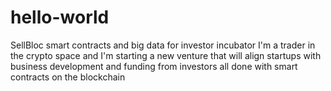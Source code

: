 # hello-world
SellBloc smart contracts and big data for investor incubator
I'm a trader in the crypto space and I'm starting a new venture that will align startups with business development and funding from investors all done with smart contracts on the blockchain
